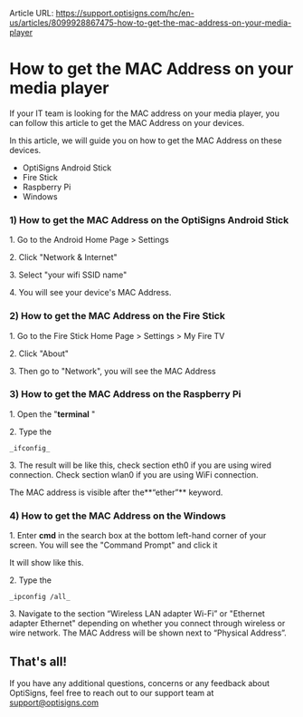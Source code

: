 Article URL: https://support.optisigns.com/hc/en-us/articles/8099928867475-how-to-get-the-mac-address-on-your-media-player

# How to get the MAC Address on your media player

If your IT team is looking for the MAC address on your media player, you can
follow this article to get the MAC Address on your devices.

In this article, we will guide you on how to get the MAC Address on these
devices.

  * OptiSigns Android Stick
  * Fire Stick
  * Raspberry Pi
  * Windows

### 1) How to get the MAC Address on the OptiSigns Android Stick

1\. Go to the Android Home Page > Settings

2\. Click "Network & Internet"

3\. Select "your wifi SSID name"

4\. You will see your device's MAC Address.

### 2) How to get the MAC Address on the Fire Stick

1\. Go to the Fire Stick Home Page > Settings > My Fire TV

2\. Click "About"

3\. Then go to "Network", you will see the MAC Address

### 3) How to get the MAC Address on the Raspberry Pi

1\. Open the "**terminal** "

2\. Type the

    
    
    _ifconfig_

3\. The result will be like this, check section eth0 if you are using wired
connection. Check section wlan0 if you are using WiFi connection.

The MAC address is visible after the**“ether”** keyword.

### 4) How to get the MAC Address on the Windows

1\. Enter **cmd** in the search box at the bottom left-hand corner of your
screen. You will see the "Command Prompt" and click it

It will show like this.

2\. Type the

    
    
    _ipconfig /all_

3\. Navigate to the section “Wireless LAN adapter Wi-Fi” or "Ethernet adapter
Ethernet" depending on whether you connect through wireless or wire network.
The MAC Address will be shown next to “Physical Address”.

## That's all!

If you have any additional questions, concerns or any feedback about
OptiSigns, feel free to reach out to our support team at
[support@optisigns.com](mailto:support@optisigns.com)

